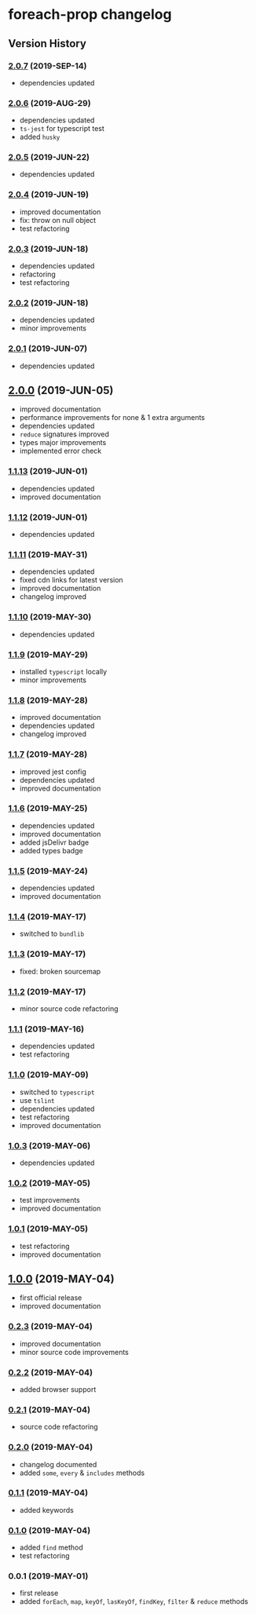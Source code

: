 # foreach-prop changelog

## Version History

### [2.0.7](https://github.com/manferlo81/foreach-prop/compare/v2.0.6...v2.0.7) (2019-SEP-14)

* dependencies updated

### [2.0.6](https://github.com/manferlo81/foreach-prop/compare/v2.0.5...v2.0.6) (2019-AUG-29)

* dependencies updated
* `ts-jest` for typescript test
* added `husky`

### [2.0.5](https://github.com/manferlo81/foreach-prop/compare/v2.0.4...v2.0.5) (2019-JUN-22)

* dependencies updated

### [2.0.4](https://github.com/manferlo81/foreach-prop/compare/v2.0.3...v2.0.4) (2019-JUN-19)

* improved documentation
* fix: throw on null object
* test refactoring

### [2.0.3](https://github.com/manferlo81/foreach-prop/compare/v2.0.2...v2.0.3) (2019-JUN-18)

* dependencies updated
* refactoring
* test refactoring

### [2.0.2](https://github.com/manferlo81/foreach-prop/compare/v2.0.1...v2.0.2) (2019-JUN-18)

* dependencies updated
* minor improvements

### [2.0.1](https://github.com/manferlo81/foreach-prop/compare/v2.0.0...v2.0.1) (2019-JUN-07)

* dependencies updated

## [2.0.0](https://github.com/manferlo81/foreach-prop/compare/v1.1.13...v2.0.0) (2019-JUN-05)

* improved documentation
* performance improvements for none & 1 extra arguments
* dependencies updated
* `reduce` signatures improved
* types major improvements
* implemented error check

### [1.1.13](https://github.com/manferlo81/foreach-prop/compare/v1.1.12...v1.1.13) (2019-JUN-01)

* dependencies updated
* improved documentation

### [1.1.12](https://github.com/manferlo81/foreach-prop/compare/v1.1.11...v1.1.12) (2019-JUN-01)

* dependencies updated

### [1.1.11](https://github.com/manferlo81/foreach-prop/compare/v1.1.10...v1.1.11) (2019-MAY-31)

* dependencies updated
* fixed cdn links for latest version
* improved documentation
* changelog improved

### [1.1.10](https://github.com/manferlo81/foreach-prop/compare/v1.1.9...v1.1.10) (2019-MAY-30)

* dependencies updated

### [1.1.9](https://github.com/manferlo81/foreach-prop/compare/v1.1.8...v1.1.9) (2019-MAY-29)

* installed `typescript` locally
* minor improvements

### [1.1.8](https://github.com/manferlo81/foreach-prop/compare/v1.1.7...v1.1.8) (2019-MAY-28)

* improved documentation
* dependencies updated
* changelog improved

### [1.1.7](https://github.com/manferlo81/foreach-prop/compare/v1.1.6...v1.1.7) (2019-MAY-28)

* improved jest config
* dependencies updated
* improved documentation

### [1.1.6](https://github.com/manferlo81/foreach-prop/compare/v1.1.5...v1.1.6) (2019-MAY-25)

* dependencies updated
* improved documentation
* added jsDelivr badge
* added types badge

### [1.1.5](https://github.com/manferlo81/foreach-prop/compare/v1.1.4...v1.1.5) (2019-MAY-24)

* dependencies updated
* improved documentation

### [1.1.4](https://github.com/manferlo81/foreach-prop/compare/v1.1.3...v1.1.4) (2019-MAY-17)

* switched to `bundlib`

### [1.1.3](https://github.com/manferlo81/foreach-prop/compare/v1.1.2...v1.1.3) (2019-MAY-17)

* fixed: broken sourcemap

### [1.1.2](https://github.com/manferlo81/foreach-prop/compare/v1.1.1...v1.1.2) (2019-MAY-17)

* minor source code refactoring

### [1.1.1](https://github.com/manferlo81/foreach-prop/compare/v1.1.0...v1.1.1) (2019-MAY-16)

* dependencies updated
* test refactoring

### [1.1.0](https://github.com/manferlo81/foreach-prop/compare/v1.0.3...v1.1.0) (2019-MAY-09)

* switched to `typescript`
* use `tslint`
* dependencies updated
* test refactoring
* improved documentation

### [1.0.3](https://github.com/manferlo81/foreach-prop/compare/v1.0.2...v1.0.3) (2019-MAY-06)

* dependencies updated

### [1.0.2](https://github.com/manferlo81/foreach-prop/compare/v1.0.1...v1.0.2) (2019-MAY-05)

* test improvements
* improved documentation

### [1.0.1](https://github.com/manferlo81/foreach-prop/compare/v1.0.0...v1.0.1) (2019-MAY-05)

* test refactoring
* improved documentation

## [1.0.0](https://github.com/manferlo81/foreach-prop/compare/v0.2.3...v1.0.0) (2019-MAY-04)

* first official release
* improved documentation

### [0.2.3](https://github.com/manferlo81/foreach-prop/compare/v0.2.2...v0.2.3) (2019-MAY-04)

* improved documentation
* minor source code improvements

### [0.2.2](https://github.com/manferlo81/foreach-prop/compare/v0.2.1...v0.2.2) (2019-MAY-04)

* added browser support

### [0.2.1](https://github.com/manferlo81/foreach-prop/compare/v0.2.0...v0.2.1) (2019-MAY-04)

* source code refactoring

### [0.2.0](https://github.com/manferlo81/foreach-prop/compare/v0.1.1...v0.2.0) (2019-MAY-04)

* changelog documented
* added `some`, `every` & `includes` methods

### [0.1.1](https://github.com/manferlo81/foreach-prop/compare/v0.1.0...v0.1.1) (2019-MAY-04)

* added keywords

### [0.1.0](https://github.com/manferlo81/foreach-prop/compare/v0.0.1...v0.1.0) (2019-MAY-04)

* added `find` method
* test refactoring

### 0.0.1 (2019-MAY-01)

* first release
* added `forEach`, `map`, `keyOf`, `lasKeyOf`, `findKey`, `filter` & `reduce` methods
